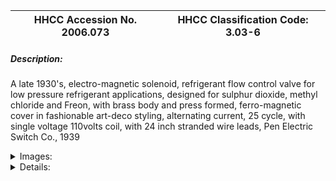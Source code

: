 | **HHCC Accession No. 2006.073** |**HHCC Classification Code:  3.03-6**|
| ----------- | ----------- |
##### Description:
A late 1930's, electro-magnetic solenoid, refrigerant flow control valve for low pressure refrigerant applications, designed for sulphur dioxide, methyl chloride and Freon, with brass body and press formed, ferro-magnetic cover in fashionable art-deco styling, alternating current, 25 cycle, with single voltage 110volts coil, with 24 inch stranded wire leads, Pen Electric Switch Co., 1939


<details>
	<summary>Images:</summary>
<div class="gallery gallery-wrapper--full" contenteditable="false" data-is-empty="false" data-translation="Add images" data-columns="6">
<figure class="gallery__item"><a href="#DOMAIN_NAME#gallery/3.03-6.jpg" data-size="1924x1070"><img src="#DOMAIN_NAME#gallery/3.03-6-thumbnail.jpg" alt=""></a></figure>
</div>
</details>


<details>
	<summary>Details:</summary>

##### Group:
3.03 Refrigerant Flow Controls - NEC

##### Make:
Penn

##### Manufacturer:
Pen Electric Switch Co, Goshen, Indiana

##### Model:
1400, Type 221E0314

##### Serial No.:
A48

##### Size:
4 x 3 x 5'h

##### Weight:
6 lbs

##### Circa:
1939

##### Rating:
Exhibit, education, and research quality, illustrating the engineering and application of electro-magnetic solenoid switching, refrigerant flow controls in operation in the pre W.W.II years

##### Patent Date/Number:


##### Provenance:
From York County (York Region) Ontario, once a rich agricultural hinterlands, attracting early settlement in the last years of the 18th century. Located on the north slopes of the Oak Ridges Moraine, within 20 miles of Toronto, the County would also attract early ex-urban development, to be come a wealthy market place for the emerging household and consumer technologies of the early and mid 20th century. 

This artifact was discovered in the 1950's in the used stock of T. H. Oliver, Refrigeration and Electric Sales and Service, Aurora, Ontario, an early worker in the field of agricultural, industrial and consumer technology.

##### Type and Design:
-  25 cycle electro-magnetic

##### Construction:
- brass body

##### Material:


##### Special Features:
Stylish company logo in red and black, reflecting the aesthetics of the art-deco period 
Vertically ribbed case in gloss black, art-deco styling, reflecting new interest by engineering manufacturers in the styling of their products demonstrating quality through eye appeal
The manufacture of flexible, multiple stranded copper wire with braided cotton covering was itself a miracle of the period. Solenoid valves were typically subject to mechanical and electrical stresses in operation. Much of the longevity of the solenoid coil would depend on an electrically and mechanically secure junction between coil winding and connecting power leads. 
A matter of note is the heavy varnished craft paper insulated coil covering, part of the electrical insulation system designed to protect the magnetic coil from the dampness characteristic of many machine room environments. In a period prior the development of synthetic, inorganic insulations materials with high dielectric strengths, the engineer must rely on natural organic materials such as coated papers and cotton
The streamlined, heavy brass mounting boss, tapped for two 10-32-machine screws for support of the valve is representative of the care given by the manufacturer to the sophisticated engineering design.
The sophisticated valves seat and needle assembly employing non-magnetic stainless steel was a major engineering achievement of the times in precision, repetitive manufacturing processes ' see cited for engineering description.

##### Accessories:
- wire connector exemplifying the convention of the period

##### Capacities:


##### Performance Characteristics:


##### Operation:


##### Control and Regulation:


##### Targeted Market Segment:


##### Consumer Acceptance:


##### Merchandising:


##### Market Price:


##### Technological Significance:
It was the 1930's and the modern miracle of the moment was electro-magnetic force in all its myriad applications ' much as digital technology would come to be by the end of the century and millennium.  The increasingly sophisticated mechanical contrivances of the 1930's, including the internal combustion engine and the mechanical compression refrigerator, would wait on a somewhat slower technology to develop in the form of  electro magnet devices . In the case of the internal combustion engine it would be the electric ignition coil. In the case of the refrigerator it would be the electric motor [see artifacts Series 16.00] and electro-magnetic controls.

But in the 1930's the principles of alternating current, electrical circuits, as well as magnetic circuits were little understood, by those who would like to apply them. By the 1870's Farada's experiments in electromagnetism of the 1840's and 50 had only just been translated into the mathematical formula needed for precise engineering design. And Steinmetz would not set out the basic parameters for the design of electromagnetic circuits until the early years of the 20th century. But the market place could not wait, engineering design proceeded with the scant knowledge available - with much trial and error. 

The electric solenoid valve, a kind of linear electro- magnetic engine, was seen as a way to open and close a valve, without the human hand. It was its own special brand of magic, an invisible electro-magnetic field able to regulate fluid flow on the call of an electric controller or manual switch. 

Eshbach's classic 'Handbook of Engineering Fundamentals', 1936, Section 8-24, describes the elemental formula for calculating the force produced by solenoid, magnetic coil. The Penn Electric Switch Co. describe in their 1939 catalogue, covering 220 and 221 series alternating current, solenoid valves, something of the engineering development and testing entailed in producing a reliable electric valve for refrigeration liquid line applications.

Twenty-five cycle alternating current, in common use in Ontario prior to the late 1940's, would prove to be a more challenging electro-magnetic circuit design problem than 60 cycle, due to added heat production.

##### Industrial Significance:
Refrigerant flow control quickly became a matter of interest for refrigeration system design engineers in the 1930's with the development of low-pressure refrigerants and a growing market for small versatile, mechanical refrigeration systems - able to operate multiple evaporators, often at different suction temperatures. The suction pressure regulating valve was one solution [See ID # 192, 193, 194]. The solenoid valve with electric pressure or temperature actuated controller was another option awaiting development.

From the 1930's thorough 1950's the industry produced electric solenoid valves in a wide variety of configurations and sizes, to perform a wide range of system functions, each with different performance requirements and characteristics, each manufacturer bringing  to the market place his unique approach to engineering design and construction. Some of these are illustrated in the collection ID # 196 to 200:

ID # 196 ' Penn, brass body, 3/8 IPS, 7/32 orifice, 60 cycle, dual voltage 115/230 volts AC, 14 watts, adapted for two point mounting bracket, circa 1939

ID # 197 ' Penn, brass body, 3/8 IPS, 7/32 orifice, 25 cycle single voltage 115 volts AC, 14 watts, adapted for two point mounting bracket, circa 1939

ID # 198 ' Detroit Controls, brass body, 3/8 flare, 3/16 orifice, 60 cycle single voltage 130 volts AC, 15 watts, Circa 1957

ID # 199 ' General Controls, steel body, 3/8 IPS inlet, 3/8 outlet with brass half union  connection, 177 port, 60 cycle single voltage 230 volts AC, 14 watts, Circa 1960 

ID # 200 - Automatic Products [AP], brass body, with manual lift, ' inch sweat, inlet and outlet, 3/8 orifice, 60  cycle single voltage 120 volts AC, adapted for single point mounting bracket, 16 watt, Circa 1955

##### Socio-economic Significance:
For cost considerations, in the era of 'open' refrigeration systems, in the late 1920's through to the pre World War II years, a popular practice was to operate two or more evaporators, even those at different temperatures, on a single condensing unit, a design known as multiplexing. 
The design of multiplexed, commercial refrigeration systems was a significant part of the evolution of the early 19th century Canadian commercial refrigeration industry. The electric solenoid valve played a major part in this evolution, changing Canadian's expectations of the range of fresh foods and confectioneries available from there local friendly down town merchant.

##### Socio-cultural Significance:


##### Donor:
G. Leslie Oliver, The T. H. Oliver HVACR Collection

##### HHCC Storage Location:


##### Tracking:


##### Bibliographic References:
Penn Automatic Controls, Powerlite Devices Ltd, Toronto, Penn Solenoid Valves for all Applications, brochure, Penn Electric Switch Co. Goshen, Indiana, 1939
Handbook of Engineering Fundamentals, Section 8-24,Ovid W. Eshbach, John Wiley and Sons, 1936

##### Notes:


##### Related Reports:

</details>
